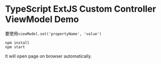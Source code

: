 TypeScript ExtJS Custom Controller ViewModel Demo
=================================================

要使用`viewModel.set('propertyName', 'value')`

```
npm install
npm start
```

It will open page on browser automatically.

